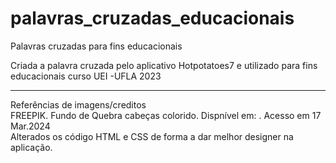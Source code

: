 # palavras_cruzadas_educacionais
Palavras cruzadas para fins educacionais <br>

Criada a palavra cruzada pelo aplicativo Hotpotatoes7 e utilizado para fins educacionais curso UEI -UFLA 2023 <br>
<hr>
Referências de imagens/creditos<br>
FREEPIK. Fundo de Quebra cabeças colorido. Dispnível em: <https://br.freepik.com/vetores-gratis/fundo-de-quebra-cabeca-colorido_31282006.htm#query=quebra%20cabecas%20educativos&position=10&from_view=keyword&track=ais&uuid=d1672e64-9712-4688-bc5a-2baa87315652>. Acesso em 17 Mar.2024
<br>
Alterados os código HTML e CSS de forma a dar melhor designer na aplicação. 
<br>
